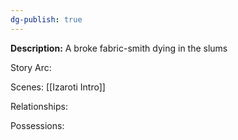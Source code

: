 ```yaml
---
dg-publish: true
---
```

**Description:**
A broke fabric-smith dying in the slums

Story Arc:

Scenes:
[[Izaroti Intro]]

Relationships:

Possessions: